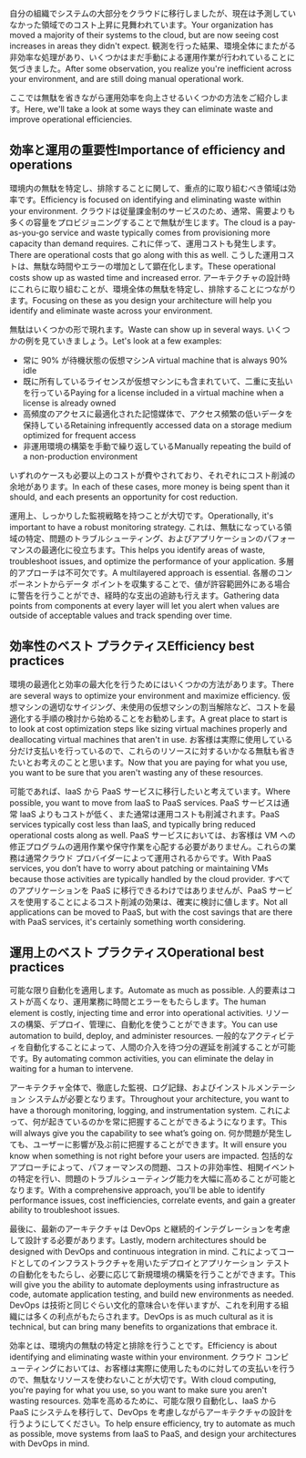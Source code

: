 <span data-ttu-id="ff839-101">自分の組織でシステムの大部分をクラウドに移行しましたが、現在は予測していなかった領域でのコスト上昇に見舞われています。</span><span class="sxs-lookup"><span data-stu-id="ff839-101">Your organization has moved a majority of their systems to the cloud, but are now seeing cost increases in areas they didn't expect.</span></span> <span data-ttu-id="ff839-102">観測を行った結果、環境全体にまたがる非効率な処理があり、いくつかはまだ手動による運用作業が行われていることに気づきました。</span><span class="sxs-lookup"><span data-stu-id="ff839-102">After some observation, you realize you're inefficient across your environment, and are still doing manual operational work.</span></span> 

<span data-ttu-id="ff839-103">ここでは無駄を省きながら運用効率を向上させるいくつかの方法をご紹介します。</span><span class="sxs-lookup"><span data-stu-id="ff839-103">Here, we'll take a look at some ways they can eliminate waste and improve operational efficiencies.</span></span>

## <a name="importance-of-efficiency-and-operations"></a><span data-ttu-id="ff839-104">効率と運用の重要性</span><span class="sxs-lookup"><span data-stu-id="ff839-104">Importance of efficiency and operations</span></span>

<span data-ttu-id="ff839-105">環境内の無駄を特定し、排除することに関して、重点的に取り組むべき領域は効率です。</span><span class="sxs-lookup"><span data-stu-id="ff839-105">Efficiency is focused on identifying and eliminating waste within your environment.</span></span> <span data-ttu-id="ff839-106">クラウドは従量課金制のサービスのため、通常、需要よりも多くの容量をプロビジョニングすることで無駄が生じます。</span><span class="sxs-lookup"><span data-stu-id="ff839-106">The cloud is a pay-as-you-go service and waste typically comes from provisioning more capacity than demand requires.</span></span> <span data-ttu-id="ff839-107">これに伴って、運用コストも発生します。</span><span class="sxs-lookup"><span data-stu-id="ff839-107">There are operational costs that go along with this as well.</span></span> <span data-ttu-id="ff839-108">こうした運用コストは、無駄な時間やエラーの増加として顕在化します。</span><span class="sxs-lookup"><span data-stu-id="ff839-108">These operational costs show up as wasted time and increased error.</span></span> <span data-ttu-id="ff839-109">アーキテクチャの設計時にこれらに取り組むことが、環境全体の無駄を特定し、排除することにつながります。</span><span class="sxs-lookup"><span data-stu-id="ff839-109">Focusing on these as you design your architecture will help you identify and eliminate waste across your environment.</span></span>

<span data-ttu-id="ff839-110">無駄はいくつかの形で現れます。</span><span class="sxs-lookup"><span data-stu-id="ff839-110">Waste can show up in several ways.</span></span> <span data-ttu-id="ff839-111">いくつかの例を見ていきましょう。</span><span class="sxs-lookup"><span data-stu-id="ff839-111">Let's look at a few examples:</span></span>

* <span data-ttu-id="ff839-112">常に 90% が待機状態の仮想マシン</span><span class="sxs-lookup"><span data-stu-id="ff839-112">A virtual machine that is always 90% idle</span></span>
* <span data-ttu-id="ff839-113">既に所有しているライセンスが仮想マシンにも含まれていて、二重に支払いを行っている</span><span class="sxs-lookup"><span data-stu-id="ff839-113">Paying for a license included in a virtual machine when a license is already owned</span></span>
* <span data-ttu-id="ff839-114">高頻度のアクセスに最適化された記憶媒体で、アクセス頻繁の低いデータを保持している</span><span class="sxs-lookup"><span data-stu-id="ff839-114">Retaining infrequently accessed data on a storage medium optimized for frequent access</span></span>
* <span data-ttu-id="ff839-115">非運用環境の構築を手動で繰り返している</span><span class="sxs-lookup"><span data-stu-id="ff839-115">Manually repeating the build of a non-production environment</span></span>

<span data-ttu-id="ff839-116">いずれのケースも必要以上のコストが費やされており、それぞれにコスト削減の余地があります。</span><span class="sxs-lookup"><span data-stu-id="ff839-116">In each of these cases, more money is being spent than it should, and each presents an opportunity for cost reduction.</span></span>

<span data-ttu-id="ff839-117">運用上、しっかりした監視戦略を持つことが大切です。</span><span class="sxs-lookup"><span data-stu-id="ff839-117">Operationally, it's important to have a robust monitoring strategy.</span></span> <span data-ttu-id="ff839-118">これは、無駄になっている領域の特定、問題のトラブルシューティング、およびアプリケーションのパフォーマンスの最適化に役立ちます。</span><span class="sxs-lookup"><span data-stu-id="ff839-118">This helps you identify areas of waste, troubleshoot issues, and optimize the performance of your application.</span></span> <span data-ttu-id="ff839-119">多層的アプローチは不可欠です。</span><span class="sxs-lookup"><span data-stu-id="ff839-119">A multilayered approach is essential.</span></span> <span data-ttu-id="ff839-120">各層のコンポーネントからデータ ポイントを収集することで、値が許容範囲外にある場合に警告を行うことができ、経時的な支出の追跡も行えます。</span><span class="sxs-lookup"><span data-stu-id="ff839-120">Gathering data points from components at every layer will let you alert when values are outside of acceptable values and track spending over time.</span></span>

## <a name="efficiency-best-practices"></a><span data-ttu-id="ff839-121">効率性のベスト プラクティス</span><span class="sxs-lookup"><span data-stu-id="ff839-121">Efficiency best practices</span></span>

<span data-ttu-id="ff839-122">環境の最適化と効率の最大化を行うためにはいくつかの方法があります。</span><span class="sxs-lookup"><span data-stu-id="ff839-122">There are several ways to optimize your environment and maximize efficiency.</span></span> <span data-ttu-id="ff839-123">仮想マシンの適切なサイジング、未使用の仮想マシンの割当解除など、コストを最適化する手順の検討から始めることをお勧めします。</span><span class="sxs-lookup"><span data-stu-id="ff839-123">A great place to start is to look at cost optimization steps like sizing virtual machines properly and deallocating virtual machines that aren't in use.</span></span> <span data-ttu-id="ff839-124">お客様は実際に使用している分だけ支払いを行っているので、これらのリソースに対するいかなる無駄も省きたいとお考えのことと思います。</span><span class="sxs-lookup"><span data-stu-id="ff839-124">Now that you are paying for what you use, you want to be sure that you aren't wasting any of these resources.</span></span>

<span data-ttu-id="ff839-125">可能であれば、IaaS から PaaS サービスに移行したいと考えています。</span><span class="sxs-lookup"><span data-stu-id="ff839-125">Where possible, you want to move from IaaS to PaaS services.</span></span> <span data-ttu-id="ff839-126">PaaS サービスは通常 IaaS よりもコストが低く、また通常は運用コストも削減されます。</span><span class="sxs-lookup"><span data-stu-id="ff839-126">PaaS services typically cost less than IaaS, and typically bring reduced operational costs along as well.</span></span> <span data-ttu-id="ff839-127">PaaS サービスにおいては、お客様は VM への修正プログラムの適用作業や保守作業を心配する必要がありません。これらの業務は通常クラウド プロバイダーによって運用されるからです。</span><span class="sxs-lookup"><span data-stu-id="ff839-127">With PaaS services, you don’t have to worry about patching or maintaining VMs because those activities are typically handled by the cloud provider.</span></span> <span data-ttu-id="ff839-128">すべてのアプリケーションを PaaS に移行できるわけではありませんが、PaaS サービスを使用することによるコスト削減の効果は、確実に検討に値します。</span><span class="sxs-lookup"><span data-stu-id="ff839-128">Not all applications can be moved to PaaS, but with the cost savings that are there with PaaS services, it's certainly something worth considering.</span></span>

## <a name="operational-best-practices"></a><span data-ttu-id="ff839-129">運用上のベスト プラクティス</span><span class="sxs-lookup"><span data-stu-id="ff839-129">Operational best practices</span></span>

<span data-ttu-id="ff839-130">可能な限り自動化を適用します。</span><span class="sxs-lookup"><span data-stu-id="ff839-130">Automate as much as possible.</span></span> <span data-ttu-id="ff839-131">人的要素はコストが高くなり、運用業務に時間とエラーをもたらします。</span><span class="sxs-lookup"><span data-stu-id="ff839-131">The human element is costly, injecting time and error into operational activities.</span></span> <span data-ttu-id="ff839-132">リソースの構築、デプロイ、管理に、自動化を使うことができます。</span><span class="sxs-lookup"><span data-stu-id="ff839-132">You can use automation to build, deploy, and administer resources.</span></span> <span data-ttu-id="ff839-133">一般的なアクティビティを自動化することによって、人間の介入を待つ分の遅延を削減することが可能です。</span><span class="sxs-lookup"><span data-stu-id="ff839-133">By automating common activities, you can eliminate the delay in waiting for a human to intervene.</span></span>

<span data-ttu-id="ff839-134">アーキテクチャ全体で、徹底した監視、ログ記録、およびインストルメンテーション システムが必要となります。</span><span class="sxs-lookup"><span data-stu-id="ff839-134">Throughout your architecture, you want to have a thorough monitoring, logging, and instrumentation system.</span></span> <span data-ttu-id="ff839-135">これによって、何が起きているのかを常に把握することができるようになります。</span><span class="sxs-lookup"><span data-stu-id="ff839-135">This will always give you the capability to see what’s going on.</span></span> <span data-ttu-id="ff839-136">何か問題が発生しても、ユーザーに影響が及ぶ前に把握することができます。</span><span class="sxs-lookup"><span data-stu-id="ff839-136">It will ensure you know when something is not right before your users are impacted.</span></span> <span data-ttu-id="ff839-137">包括的なアプローチによって、パフォーマンスの問題、コストの非効率性、相関イベントの特定を行い、問題のトラブルシューティング能力を大幅に高めることが可能となります。</span><span class="sxs-lookup"><span data-stu-id="ff839-137">With a comprehensive approach, you'll be able to identify performance issues, cost inefficiencies, correlate events, and gain a greater ability to troubleshoot issues.</span></span>

<span data-ttu-id="ff839-138">最後に、最新のアーキテクチャは DevOps と継続的インテグレーションを考慮して設計する必要があります。</span><span class="sxs-lookup"><span data-stu-id="ff839-138">Lastly, modern architectures should be designed with DevOps and continuous integration in mind.</span></span> <span data-ttu-id="ff839-139">これによってコードとしてのインフラストラクチャを用いたデプロイとアプリケーション テストの自動化をもたらし、必要に応じて新規環境の構築を行うことができます。</span><span class="sxs-lookup"><span data-stu-id="ff839-139">This will give you the ability to automate deployments using infrastructure as code, automate application testing, and build new environments as needed.</span></span> <span data-ttu-id="ff839-140">DevOps は技術と同じぐらい文化的意味合いを伴いますが、これを利用する組織には多くの利点がもたらされます。</span><span class="sxs-lookup"><span data-stu-id="ff839-140">DevOps is as much cultural as it is technical, but can bring many benefits to organizations that embrace it.</span></span>

<span data-ttu-id="ff839-141">効率とは、環境内の無駄の特定と排除を行うことです。</span><span class="sxs-lookup"><span data-stu-id="ff839-141">Efficiency is about identifying and eliminating waste within your environment.</span></span> <span data-ttu-id="ff839-142">クラウド コンピューティングにおいては、お客様は実際に使用したものに対しての支払いを行うので、無駄なリソースを使わないことが大切です。</span><span class="sxs-lookup"><span data-stu-id="ff839-142">With cloud computing, you're paying for what you use, so you want to make sure you aren't wasting resources.</span></span> <span data-ttu-id="ff839-143">効率を高めるために、可能な限り自動化し、IaaS から PaaS にシステムを移行して、DevOps を考慮しながらアーキテクチャの設計を行うようにしてください。</span><span class="sxs-lookup"><span data-stu-id="ff839-143">To help ensure efficiency, try to automate as much as possible, move systems from IaaS to PaaS, and design your architectures with DevOps in mind.</span></span>
